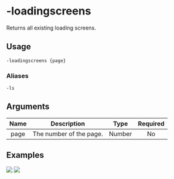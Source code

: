 # -loadingscreens

Returns all existing loading screens.

## Usage

```
-loadingscreens {page}
```

### Aliases

```
-ls
```

## Arguments

| Name | Description             | Type   | Required |
| :--: | :---------------------: | :----: | :------: |
| page | The number of the page. | Number | No       |

## Examples

![](https://user-images.githubusercontent.com/111157596/234333536-1f1da54e-edd2-4e01-94b7-ac274ca3c48b.png)
![](https://user-images.githubusercontent.com/111157596/234333584-db818979-12b0-41e3-90c8-453c4ec86e73.png)